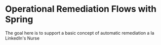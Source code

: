 # Operational Remediation Flows with Spring

The goal here is to support a basic concept of automatic remediation a la LinkedIn's Nurse
